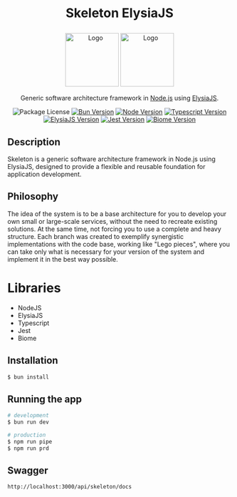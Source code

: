 # <p align="center">Skeleton ElysiaJS</p>

<p align="center">
  <img src="https://github.com/lurickardo/skeleton/assets/34722198/2f22922f-c04a-4278-b379-e75a56ada011" alt="Logo" width="120">
  <img src="https://github.com/user-attachments/assets/1481ce9e-3c82-4684-8214-8b8fa64ea1b0" alt="Logo" width="120">
</p>
<p align="center">Generic software architecture framework in <a href="https://nodejs.org" target="_blank">Node.js</a> using <a href="https://elysiajs.com/" target="_blank">ElysiaJS</a>.</p>
<p align="center">
  <a><img src="https://img.shields.io/badge/license-MIT-green" alt="Package License" /></a>
  <a href="https://bun.sh/" target="_blank"><img src="https://img.shields.io/badge/bun-v1.0.26-green?logo=bun" alt="Bun Version" /></a>
  <a href="https://nodejs.org" target="_blank"><img src="https://img.shields.io/badge/node-v20.17.0-green?logo=nodedotjs" alt="Node Version"></a>
  <a href="https://www.typescriptlang.org" target="_blank"><img src="https://img.shields.io/badge/typescript-v5.3.3-green?logo=typescript" alt="Typescript Version"></a>
  <a href="https://elysiajs.com/" target="_blank"><img src="https://img.shields.io/badge/elysiajs-v0.8.6-green?logo=elysiajs" alt="ElysiaJS Version"></a>
  <a href="https://jestjs.io" target="_blank"><img src="https://img.shields.io/badge/jest-v29.7.0-green?logo=jest" alt="Jest Version"></a>
  <a href="https://biomejs.dev" target="_blank"><img src="https://img.shields.io/badge/biome-v1.5.3-green?logo=biome" alt="Biome Version"></a>
</p>

## Description

Skeleton is a generic software architecture framework in Node.js using ElysiaJS, designed to provide a flexible and reusable foundation for application development.

## Philosophy

The idea of the system is to be a base architecture for you to develop your own small or large-scale services, without the need to recreate existing solutions. At the same time, not forcing you to use a complete and heavy structure.
Each branch was created to exemplify synergistic implementations with the code base, working like "Lego pieces", where you can take only what is necessary for your version of the system and implement it in the best way possible.

# Libraries

- NodeJS
- ElysiaJS
- Typescript
- Jest
- Biome

## Installation

```bash
$ bun install
```

## Running the app

```bash
# development
$ bun run dev

# production
$ npm run pipe
$ npm run prd
```

## Swagger

`http://localhost:3000/api/skeleton/docs`
